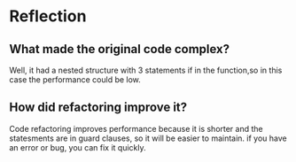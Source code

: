 # Reflection

## What made the original code complex?

Well, it had a nested structure with 3 statements if in the function,so in this case
the performance could be low.

## How did refactoring improve it?

Code refactoring improves performance because it is shorter
and the statesments are in guard clauses, so it will be easier to maintain.
if you have an error or bug, you can fix it quickly.
